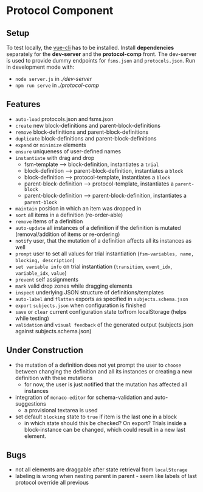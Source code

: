 # Protocol Component

## Setup
To test locally, the [vue-cli](https://cli.vuejs.org/) has to be installed. Install **dependencies** separately for the **dev-server** and the **protocol-comp** front. The dev-server is used to provide dummy endpoints for `fsms.json` and `protocols.json`. Run in development mode with:
- `node server.js` in *./dev-server*
- `npm run serve` in *./protocol-comp*

## Features
- `auto-load` protocols.json and fsms.json
- `create` new block-definitions and parent-block-definitions
- `remove` block-definitions and parent-block-definitions
- `duplicate` block-definitions and parent-block-definitions
- `expand` or `minimize` elements
- `ensure` uniqueness of user-defined names
- `instantiate` with drag and drop
  - fsm-template --> block-definition, instantiates a `trial`
  - block-definition --> parent-block-definition, instantiates a `block`
  - block-definition --> protocol-template, instantiates a `block`
  - parent-block-definition --> protocol-template, instantiates a `parent-block`
  - parent-block-definition --> parent-block-definition, instantiates a `parent-block`
- `maintain` position in which an item was dropped in
- `sort` all items in a definition (re-order-able)
- `remove` items of a definition
- `auto-update` all instances of a definition if the definition is mutated (removal/addition of items or re-ordering)
- `notify` user, that the mutation of a definition affects all its instances as well
- `prompt` user to set all values for trial instantiation (`fsm-variables, name, blocking, description`)
- `set variable info` on trial instantiation (`transition`, `event_idx`, `variable_idx`, `value`)
- `prevent` self assignments
- `mark` valid drop zones while dragging elements
- `inspect` underlying JSON structure of definitions/templates
- `auto-label` and `flatten` exports as specified in `subjects.schema.json`
- `export` `subjects.json` when configuration is finished
- `save` or `clear` current configuration state to/from localStorage (helps while testing)
- `validation` and `visual feedback` of the generated output (subjects.json against subjects.schema.json)


## Under Construction
- the mutation of a definition does not yet prompt the user to `choose` between changing the definition and all its instances or creating a new definition with these mutations
  - for now, the user is just notified that the mutation has affected all instances
- integration of `monaco-editor` for schema-validation and auto-suggestions
  - a provisional textarea is used
- set default `blocking` state to `true` if item is the last one in a block
  - in which state should this be checked? On export? Trials inside a block-instance can be changed, which could result in a new last element.

## Bugs
- not all elements are draggable after state retrieval from `localStorage`
- labeling is wrong when nesting parent in parent - seem like labels of last protocol override all previous
